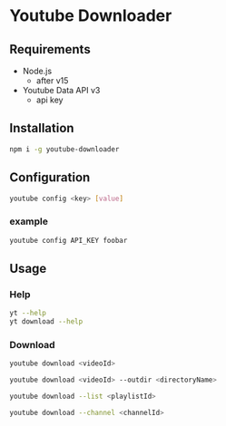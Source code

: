 # Youtube Downloader

## Requirements
- Node.js
    - after v15
- Youtube Data API v3
    - api key

## Installation
```bash
npm i -g youtube-downloader
```

## Configuration
```bash
youtube config <key> [value]
```

### example
```bash
youtube config API_KEY foobar
```

## Usage
### Help
```bash
yt --help
yt download --help
```

### Download
```bash
youtube download <videoId>
```

```bash
youtube download <videoId> --outdir <directoryName>
```

```bash
youtube download --list <playlistId>
```

```bash
youtube download --channel <channelId>
```
